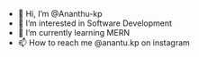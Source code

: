 - 👋 Hi, I’m @Ananthu-kp
- 👀 I’m interested in Software Development
- 🌱 I’m currently learning MERN
- 📫 How to reach me @anantu.kp on instagram


<!---
Ananthu-kp/Ananthu-kp is a ✨ special ✨ repository because its `README.md` (this file) appears on your GitHub profile.
You can click the Preview link to take a look at your changes.
--->
